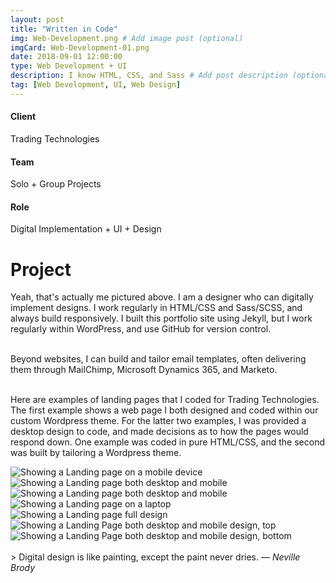 ```yaml
---
layout: post
title: "Written in Code"
img: Web-Development.png # Add image post (optional)
imgCard: Web-Development-01.png
date: 2018-09-01 12:00:00
type: Web Development + UI
description: I know HTML, CSS, and Sass # Add post description (optional)
tag: [Web Development, UI, Web Design]
---
```

<div class="col-xs-12 col-sm-4 col-md-4 project-detail"><h4>Client</h4><p>Trading Technologies</p></div>
<div class="col-xs-12 col-sm-4 col-md-4 project-detail"><h4>Team</h4><p>Solo + Group Projects</p></div>
<div class="col-xs-12 col-sm-4 col-md-4 project-detail"><h4>Role</h4><p>Digital Implementation + UI + Design</p></div>

<div class="col-xs-12 col-sm-4 col-md-4 project-description"><h1>Project</h1></div>
<div class="col-xs-12 col-sm-8 col-md-8 project-description">Yeah, that's actually me pictured above.  I am a designer who can digitally implement designs. I work regularly in HTML/CSS and Sass/SCSS, and always build responsively. I built this portfolio site using Jekyll, but I work regularly within WordPress, and use GitHub for version control.<br><br>

Beyond websites, I can build and tailor email templates, often delivering them through MailChimp, Microsoft Dynamics 365, and Marketo.<br><br>

Here are examples of landing pages that I coded for Trading Technologies.  The first example shows a web page I both designed and coded within our custom Wordpress theme.  For the latter two examples, I was provided a desktop design to code, and made decisions as to how the pages would respond down.  One example was coded in pure HTML/CSS, and the second was built by tailoring a Wordpress theme.</div>


<div class="post_image_addl">
    <img src="/assets/img/Web-Development-Landing.png" alt="Showing a Landing page on a mobile device">
</div>
<div class="post_image_addl">
    <img src="/assets/img/Web-Development-Landing-01.png" alt="Showing a Landing page both desktop and mobile">
</div>
<div class="post_image_addl">
    <img src="/assets/img/Web-Development-Landing-02.png" alt="Showing a Landing page both desktop and mobile">
</div>
<div class="post_image_addl">
    <img src="/assets/img/Web-Development-Conquer.png" alt="Showing a Landing page on a laptop">
</div>
<div class="post_image_addl">
    <img src="/assets/img/Web-Development-Conquer-01.png" alt="Showing a Landing page full design">
</div>
<div class="post_image_addl">
    <img src="/assets/img/Web-Development-trynow-01.png" alt="Showing a Landing Page both desktop and mobile design, top">
</div>
<div class="post_image_addl">
    <img src="/assets/img/Web-Development-trynow-02.png" alt="Showing a Landing Page both desktop and mobile design, bottom">
</div>
<br/>
> Digital design is like painting, except the paint never dries. <cite>― Neville Brody</cite>